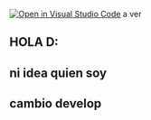 [![Open in Visual Studio Code](https://classroom.github.com/assets/open-in-vscode-c66648af7eb3fe8bc4f294546bfd86ef473780cde1dea487d3c4ff354943c9ae.svg)](https://classroom.github.com/online_ide?assignment_repo_id=10566961&assignment_repo_type=AssignmentRepo)
a ver

## HOLA D:


## ni idea quien soy

## cambio develop